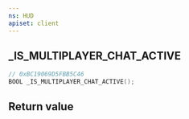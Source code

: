 ```yaml
---
ns: HUD
apiset: client
---
```

## _IS_MULTIPLAYER_CHAT_ACTIVE

```c
// 0xBC19069D5FBB5C46
BOOL _IS_MULTIPLAYER_CHAT_ACTIVE();
```



## Return value

